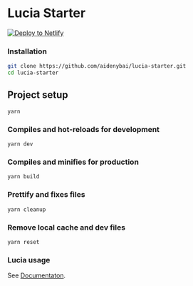 # Lucia Starter

[![Deploy to Netlify](https://www.netlify.com/img/deploy/button.svg)](https://app.netlify.com/start/deploy?repository=https://github.com/aidenybai/lucia-starter)

### Installation

```bash
git clone https://github.com/aidenybai/lucia-starter.git
cd lucia-starter
```

## Project setup

```
yarn
```

### Compiles and hot-reloads for development

```
yarn dev
```

### Compiles and minifies for production

```
yarn build
```

### Prettify and fixes files

```
yarn cleanup
```

### Remove local cache and dev files

```
yarn reset
```

### Lucia usage

See [Documentaton](https://lucia.js.org/docs/essentials/introduction).
